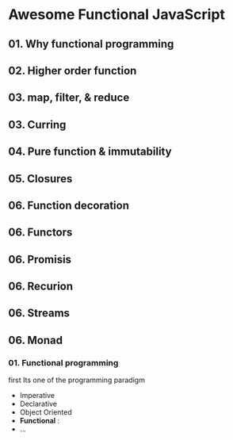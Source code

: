 # Awesome Functional JavaScript

## 01. Why functional programming

## 02. Higher order function

## 03. map, filter, & reduce

## 03. Curring

## 04. Pure function & immutability

## 05. Closures

## 06. Function decoration

## 06. Functors

## 06. Promisis

## 06. Recurion

## 06. Streams

## 06. Monad

### 01. Functional programming

first Its one of the programming paradigm

- Imperative
- Declarative
- Object Oriented
- __Functional__ :
- ...